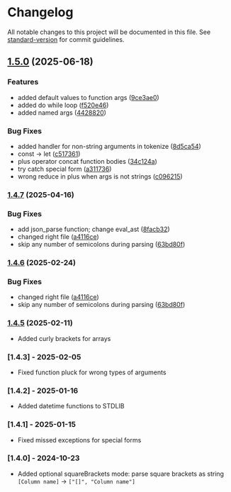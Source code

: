 # Changelog

All notable changes to this project will be documented in this file. See [standard-version](https://github.com/conventional-changelog/standard-version) for commit guidelines.

## [1.5.0](https://gito.luxms.com/luxmsbi/luxmsbi-lpe/compare/v1.4.7...v1.5.0) (2025-06-18)


### Features

* added default values to function args ([9ce3ae0](https://gito.luxms.com/luxmsbi/luxmsbi-lpe/commit/9ce3ae009e5688513e81259c6b47a184e5a4df78))
* added do while loop ([f520e46](https://gito.luxms.com/luxmsbi/luxmsbi-lpe/commit/f520e46712947728548a73b5c0cef5bd351b1352))
* added named args ([4428820](https://gito.luxms.com/luxmsbi/luxmsbi-lpe/commit/4428820eeebdbd3e9ee08b7225af3987e8132545))


### Bug Fixes

* added handler for non-string arguments in tokenize ([8d5ca54](https://gito.luxms.com/luxmsbi/luxmsbi-lpe/commit/8d5ca54d5b7a3278e90b227b697d6aea66f3661a))
* const -> let ([c517361](https://gito.luxms.com/luxmsbi/luxmsbi-lpe/commit/c5173610666fefc192c934e910db6634ac2229d3))
* plus operator concat function bodies ([34c124a](https://gito.luxms.com/luxmsbi/luxmsbi-lpe/commit/34c124a589efed31451c46ef7f9b673abed0d724))
* try catch special form ([a311736](https://gito.luxms.com/luxmsbi/luxmsbi-lpe/commit/a3117366265f0978b4e16774174d176abdcbb6ac))
* wrong reduce in plus when args is not strings ([c096215](https://gito.luxms.com/luxmsbi/luxmsbi-lpe/commit/c0962155b96780baea0455a5b55ffe7ac1adf8de))

### [1.4.7](https://gito.luxms.com/luxmsbi/luxmsbi-lpe/compare/v1.4.5...v1.4.7) (2025-04-16)


### Bug Fixes

* add json_parse function; change eval_ast ([8facb32](https://gito.luxms.com/luxmsbi/luxmsbi-lpe/commit/8facb3293ba161aa0b60354198836211e262b1b8))
* changed right file ([a4116ce](https://gito.luxms.com/luxmsbi/luxmsbi-lpe/commit/a4116ce192e39905870ddeed23ab366035af99ae))
* skip any number of semicolons during parsing ([63bd80f](https://gito.luxms.com/luxmsbi/luxmsbi-lpe/commit/63bd80fd834dfc02b06d74e1af6dd48be132e9e1))

### [1.4.6](https://gito.luxms.com/luxmsbi/luxmsbi-lpe/compare/v1.4.5...v1.4.6) (2025-02-24)


### Bug Fixes

* changed right file ([a4116ce](https://gito.luxms.com/luxmsbi/luxmsbi-lpe/commit/a4116ce192e39905870ddeed23ab366035af99ae))
* skip any number of semicolons during parsing ([63bd80f](https://gito.luxms.com/luxmsbi/luxmsbi-lpe/commit/63bd80fd834dfc02b06d74e1af6dd48be132e9e1))

### [1.4.5](https://github.com/luxms/luxmsbi-lpe/compare/v1.4.3...v1.4.5) (2025-02-11)
- Added curly brackets for arrays

### [1.4.3] - 2025-02-05
- Fixed function pluck for wrong types of arguments

### [1.4.2] - 2025-01-16
- Added datetime functions to STDLIB 

### [1.4.1] - 2025-01-15
- Fixed missed exceptions for special forms

### [1.4.0] - 2024-10-23
- Added optional squareBrackets mode: parse square brackets as string `[Column name]` -> `["[]", "Column name"]` 
